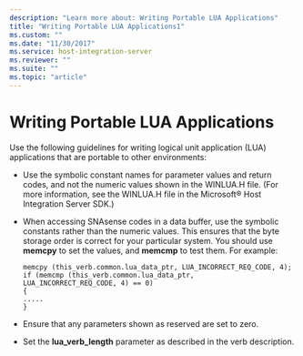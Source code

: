 ```yaml
---
description: "Learn more about: Writing Portable LUA Applications"
title: "Writing Portable LUA Applications1"
ms.custom: ""
ms.date: "11/30/2017"
ms.service: host-integration-server
ms.reviewer: ""
ms.suite: ""
ms.topic: "article"
---
```

# Writing Portable LUA Applications
Use the following guidelines for writing logical unit application (LUA) applications that are portable to other environments:  
  
-   Use the symbolic constant names for parameter values and return codes, and not the numeric values shown in the WINLUA.H file. (For more information, see the WINLUA.H file in the Microsoft® Host Integration Server SDK.)  
  
-   When accessing SNAsense codes in a data buffer, use the symbolic constants rather than the numeric values. This ensures that the byte storage order is correct for your particular system. You should use **memcpy** to set the values, and **memcmp** to test them. For example:  
  
    ```  
    memcpy (this_verb.common.lua_data_ptr, LUA_INCORRECT_REQ_CODE, 4);  
    if (memcmp (this_verb.common.lua_data_ptr,  
    LUA_INCORRECT_REQ_CODE, 4) == 0)  
    {  
    .....  
    }  
    ```  
  
-   Ensure that any parameters shown as reserved are set to zero.  
  
-   Set the **lua_verb_length** parameter as described in the verb description.
